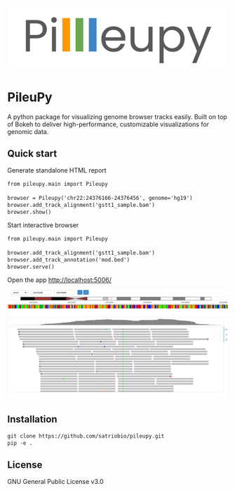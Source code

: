 ![logo](img/icon.png)

# PileuPy

A python package for visualizing genome browser tracks easily. Built on top of Bokeh to deliver high-performance, customizable visualizations for genomic data.

## Quick start

Generate standalone HTML report
```
from pileupy.main import Pileupy

browser = Pileupy('chr22:24376166-24376456', genome='hg19')
browser.add_track_alignment('gstt1_sample.bam')
browser.show()
```

Start interactive browser
```
from pileupy.main import Pileupy

browser.add_track_alignment('gstt1_sample.bam')
browser.add_track_annotation('mod.bed')
browser.serve()
```

Open the app [http://localhost:5006/](http://localhost:5006/)

![logo](img/interactive.png)

## Installation

```
git clone https://github.com/satriobio/pileupy.git 
pip -e .
```

## License

GNU General Public License v3.0

